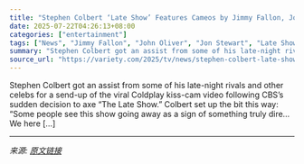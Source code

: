 ```yaml
---
title: "Stephen Colbert ‘Late Show’ Features Cameos by Jimmy Fallon, Jon Stewart, John Oliver, Seth Meyers, Adam Sandler and More in Spoof of Coldplay Kiss-Cam Video"
date: 2025-07-22T04:26:13+08:00
categories: ["entertainment"]
tags: ["News", "Jimmy Fallon", "John Oliver", "Jon Stewart", "Late Show With Stephen Colbert", "Seth Meyers", "Stephen Colbert"]
summary: "Stephen Colbert got an assist from some of his late-night rivals and other celebs for a send-up of the viral Coldplay kiss-cam video following CBS&#8217;s sudden decision to axe &#8220;The Late Show.&"
source_url: "https://variety.com/2025/tv/news/stephen-colbert-late-show-fallon-stewart-oliver-meyers-1236466496/"
---
```


Stephen Colbert got an assist from some of his late-night rivals and other celebs for a send-up of the viral Coldplay kiss-cam video following CBS&#8217;s sudden decision to axe &#8220;The Late Show.&#8221; Colbert set up the bit this way: &#8220;Some people see this show going away as a sign of something truly dire&#8230; We here [&#8230;]

---

*来源: [原文链接](https://variety.com/2025/tv/news/stephen-colbert-late-show-fallon-stewart-oliver-meyers-1236466496/)*
